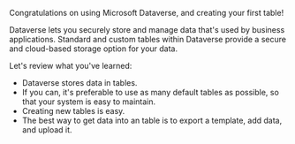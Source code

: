 Congratulations on using Microsoft Dataverse, and creating your first table! 

Dataverse lets you securely store and manage data that's used by business applications. Standard and custom tables within Dataverse provide a secure and cloud-based storage option for your data.

Let's review what you've learned:
- Dataverse stores data in tables. 
- If you can, it's preferable to use as many default tables as possible, so that your system is easy to maintain.
- Creating new tables is easy.
- The best way to get data into an table is to export a template, add data, and upload it. 
